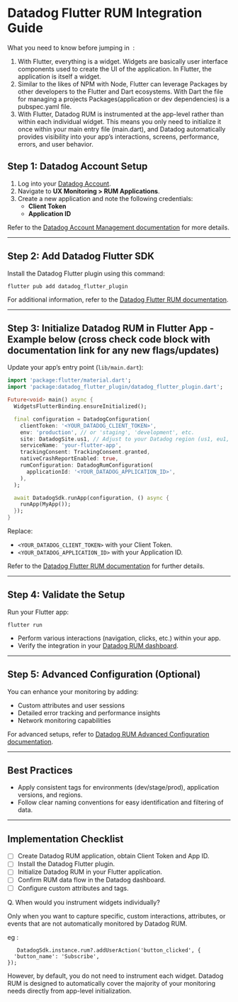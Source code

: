 # Datadog Flutter RUM Integration Guide

What you need to know before jumping in  :

1. With Flutter, everything is a widget. Widgets are basically user interface components used to create the UI of the application. In Flutter, the application is itself a widget.
2. Similar to the likes of NPM with Node, Flutter can leverage Packages by other developers to the Flutter and Dart ecosystems. With Dart the file for managing a projects Packages(application or dev dependencies) is a pubspec.yaml file.
3. With Flutter, Datadog RUM is instrumented at the app-level rather than within each individual widget. This means you only need to initialize it once within your main entry file (main.dart), and Datadog automatically provides visibility into your app’s interactions, screens, performance, errors, and user behavior.

## Step 1: Datadog Account Setup

1. Log into your [Datadog Account](https://app.datadoghq.com/).
2. Navigate to **UX Monitoring > RUM Applications**.
3. Create a new application and note the following credentials:
   - **Client Token**
   - **Application ID**

Refer to the [Datadog Account Management documentation](https://docs.datadoghq.com/account_management/) for more details.

---

## Step 2: Add Datadog Flutter SDK 	

Install the Datadog Flutter plugin using this command:

```shell
flutter pub add datadog_flutter_plugin
```

For additional information, refer to the [Datadog Flutter RUM documentation](https://docs.datadoghq.com/real_user_monitoring/flutter/).

---

## Step 3: Initialize Datadog RUM in Flutter App - Example below (cross check code block with documentation link for any new flags/updates)	

Update your app’s entry point (`lib/main.dart`):

```dart
import 'package:flutter/material.dart';
import 'package:datadog_flutter_plugin/datadog_flutter_plugin.dart';

Future<void> main() async {
  WidgetsFlutterBinding.ensureInitialized();

  final configuration = DatadogConfiguration(
    clientToken: '<YOUR_DATADOG_CLIENT_TOKEN>',
    env: 'production', // or 'staging', 'development', etc.
    site: DatadogSite.us1, // Adjust to your Datadog region (us1, eu1, etc.)
    serviceName: 'your-flutter-app',
    trackingConsent: TrackingConsent.granted,
    nativeCrashReportEnabled: true,
    rumConfiguration: DatadogRumConfiguration(
      applicationId: '<YOUR_DATADOG_APPLICATION_ID>',
    ),
  );

  await DatadogSdk.runApp(configuration, () async {
    runApp(MyApp());
  });
}
```

Replace:
- `<YOUR_DATADOG_CLIENT_TOKEN>` with your Client Token.
- `<YOUR_DATADOG_APPLICATION_ID>` with your Application ID.

Refer to the [Datadog Flutter RUM documentation](https://docs.datadoghq.com/real_user_monitoring/flutter/) for further details.

---

## Step 4: Validate the Setup

Run your Flutter app:

```shell
flutter run
```

- Perform various interactions (navigation, clicks, etc.) within your app.
- Verify the integration in your [Datadog RUM dashboard](https://docs.datadoghq.com/real_user_monitoring/explorer/).

---

## Step 5: Advanced Configuration (Optional)

You can enhance your monitoring by adding:
- Custom attributes and user sessions
- Detailed error tracking and performance insights
- Network monitoring capabilities

For advanced setups, refer to [Datadog RUM Advanced Configuration documentation](https://docs.datadoghq.com/real_user_monitoring/guide/advanced_configuration/).

---

## Best Practices
- Apply consistent tags for environments (dev/stage/prod), application versions, and regions.
- Follow clear naming conventions for easy identification and filtering of data.

---

## Implementation Checklist
- [ ] Create Datadog RUM application, obtain Client Token and App ID.
- [ ] Install the Datadog Flutter plugin.
- [ ] Initialize Datadog RUM in your Flutter application.
- [ ] Confirm RUM data flow in the Datadog dashboard.
- [ ] Configure custom attributes and tags.

Q. When would you instrument widgets individually?

Only when you want to capture specific, custom interactions, attributes, or events that are not automatically monitored by Datadog RUM.

eg :

```
   DatadogSdk.instance.rum?.addUserAction('button_clicked', {
  'button_name': 'Subscribe',
});
```

However, by default, you do not need to instrument each widget. Datadog RUM is designed to automatically cover the majority of your monitoring needs directly from app-level initialization.
